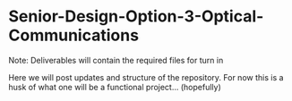 # Senior-Design-Option-3-Optical-Communications
Note: Deliverables will contain the required files for turn in

Here we will post updates and structure of the repository.
For now this is a husk of what one will be a functional project... (hopefully)
